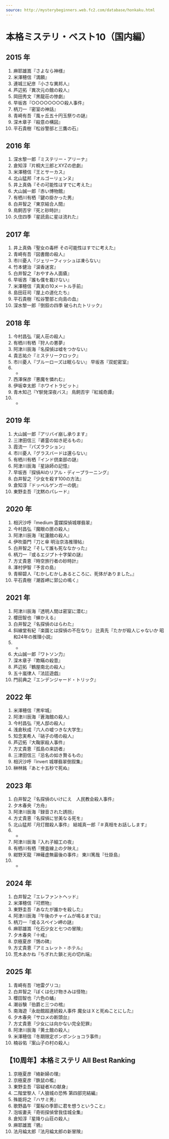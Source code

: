 ```yaml
---
source: http://mysterybeginners.web.fc2.com/database/honkaku.html
---
```


# 本格ミステリ・ベスト10（国内編）

## 2015 年

1. 麻耶雄嵩『さよなら神様』
2. 米澤穂信『満願』
3. 連城三紀彦『小さな異邦人』
4. 芦辺拓『異次元の館の殺人』
5. 岡田秀文『黒龍荘の惨劇』
6. 早坂吝『○○○○○○○○殺人事件』
7. 柄刀一『密室の神話』
8. 青崎有吾『風ヶ丘五十円玉祭りの謎』
9. 深木章子『殺意の構図』
10. 平石貴樹『松谷警部と三鷹の石』

## 2016 年

1. 深水黎一郎『ミステリー・アリーナ』
2. 倉知淳『片桐大三郎とXYZの悲劇』
3. 米澤穂信『王とサーカス』
4. 北山猛邦『オルゴーリェンヌ』
5. 井上真偽『その可能性はすでに考えた』
6. 大山誠一郎『赤い博物館』
7. 有栖川有栖『鍵の掛かった男』
8. 白井智之『東京結合人間』
9. 鳥飼否宇『死と砂時計』
10. 久住四季『星読島に星は流れた』

## 2017 年

1. 井上真偽『聖女の毒杯 その可能性はすでに考えた』
2. 青崎有吾『図書館の殺人』
3. 市川憂人『ジェリーフィッシュは凍らない』
4. 竹本健治『涙香迷宮』
5. 白井智之『おやすみ人面瘡』
6. 早坂吝『誰も僕を裁けない』
7. 米澤穂信『真実の10メートル手前』
8. 島田荘司『屋上の道化たち』
9. 平石貴樹『松谷警部と向島の血』
10. 深水黎一郎『倒叙の四季 破られたトリック』

## 2018 年

1. 今村昌弘『屍人荘の殺人』
2. 有栖川有栖『狩人の悪夢』
3. 阿津川辰海『名探偵は嘘をつかない』
4. 貴志祐介『ミステリークロック』
5. 市川憂人『ブルーローズは眠らない』
   早坂吝『双蛇密室』
6. -
7. 西澤保彦『悪魔を憐れむ』
8. 伊坂幸太郎『ホワイトラビット』
9. 青木知己『Y駅発深夜バス』
   鳥飼否宇『紅城奇譚』
10. -

## 2019 年

1. 大山誠一郎『アリバイ崩し承ります』
2. 三津田信三『碆霊の如き祀るもの』
3. 霞流一『パズラクション』
4. 市川憂人『グラスバードは還らない』
5. 有栖川有栖『インド倶楽部の謎』
6. 阿津川辰海『星詠師の記憶』
7. 早坂吝『探偵AIのリアル・ディープラーニング』
8. 白井智之『少女を殺す100の方法』
9. 倉知淳『ドッペルゲンガーの銃』
10. 東野圭吾『沈黙のパレード』

## 2020 年

1. 相沢沙呼『medium 霊媒探偵城塚翡翠』
2. 今村昌弘『魔眼の匣の殺人』
3. 阿津川辰海『紅蓮館の殺人』
4. 伊吹亜門『刀と傘 明治京洛推理帖』
5. 白井智之『そして誰も死ななかった』
6. 柄刀一『或るエジプト十字架の謎』
7. 方丈貴恵『時空旅行者の砂時計』
8. 澤村伊智『予言の島』
9. 青柳碧人『むかしむかしあるところに、死体がありました。』
10. 平石貴樹『潮首岬に郭公の鳴く』

## 2021 年

1. 阿津川辰海『透明人間は密室に潜む』
2. 櫻田智也『蝉かえる』
3. 白井智之『名探偵のはらわた』
4. 斜線堂有紀『楽園とは探偵の不在なり』
   辻真先『たかが殺人じゃないか 昭和24年の推理小説』
5. -
6. 大山誠一郎『ワトソン力』
7. 深木章子『欺瞞の殺意』
8. 芦辺拓『鶴屋南北の殺人』
9. 五十嵐律人『法廷遊戯』
10. 門前典之『エンデンジャード・トリック』

## 2022 年

1. 米澤穂信『黒牢城』
2. 阿津川辰海『蒼海館の殺人』
3. 今村昌弘『兇人邸の殺人』
4. 浅倉秋成『六人の嘘つきな大学生』
5. 知念実希人『硝子の塔の殺人』
6. 芦辺拓『大鞠家殺人事件』
7. 方丈貴恵『孤島の来訪者』
8. 三津田信三『忌名の如き贄るもの』
9. 相沢沙呼『invert 城塚翡翠倒叙集』
10. 榊林銘『あと十五秒で死ぬ』

## 2023 年

1. 白井智之『名探偵のいけにえ　人民教会殺人事件』
2. 夕木春央『方舟』
3. 阿津川辰海『録音された誘拐』
4. 方丈貴恵『名探偵に甘美なる死を』
5. 北山猛邦『月灯館殺人事件』
   結城真一郎『＃真相をお話しします』
6. -
7. 阿津川辰海『入れ子細工の夜』
8. 有栖川有栖『捜査線上の夕映え』
9. 紺野天龍『神薙虚無最後の事件』
   東川篤哉『仕掛島』
10. -

## 2024 年

1. 白井智之『エレファントヘッド』
2. 米澤穂信『可燃物』
3. 東野圭吾『あなたが誰かを殺した』
4. 阿津川辰海『午後のチャイムが鳴るまでは』
5. 柄刀一『或るスペイン岬の謎』
6. 麻耶雄嵩『化石少女と七つの冒険』
7. 夕木春央『十戒』
8. 京極夏彦『鵼の碑』
9. 方丈貴恵『アミュレット・ホテル』
10. 荒木あかね『ちぎれた鎖と光の切れ端』

## 2025 年

1. 青崎有吾『地雷グリコ』
2. 白井智之『ぼくは化け物きみは怪物』
3. 櫻田智也『六色の蛹』
4. 潮谷験『伯爵と三つの棺』
5. 南海遊『永劫館超連続殺人事件 魔女はＸと死ぬことにした』
6. 夕木春央『サロメの断頭台』
7. 方丈貴恵『少女には向かない完全犯罪』
8. 阿津川辰海『黄土館の殺人』
9. 米澤穂信『冬期限定ボンボンショコラ事件』
10. 楠谷佑『案山子の村の殺人』

## 【10周年】本格ミステリ All Best Ranking

1. 京極夏彦『絡新婦の理』
2. 京極夏彦『鉄鼠の檻』
3. 東野圭吾『容疑者Xの献身』
4. 二階堂黎人『人狼城の恐怖 第四部完結編』
5. 殊能将之『ハサミ男』
6. 歌野晶午『葉桜の季節に君を想うということ』
7. 泡坂妻夫『奇術探偵曾我佳城全集』
8. 倉知淳『星降り山荘の殺人』
9. 麻耶雄嵩『鴉』
10. 法月綸太郎『法月綸太郎の新冒険』
